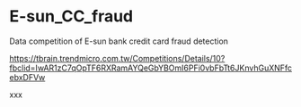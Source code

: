 # E-sun_CC_fraud
Data competition of E-sun bank credit card fraud detection


https://tbrain.trendmicro.com.tw/Competitions/Details/10?fbclid=IwAR1zC7qOpTF6RXRamAYQeGbYBOmI6PFi0vbFbTt6JKnvhGuXNFfcebxDFVw


xxx